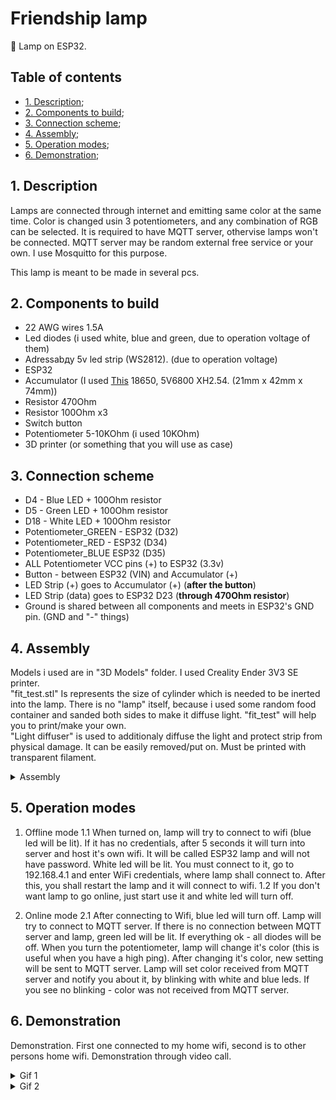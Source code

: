 # Friendship lamp
📡 Lamp on ESP32.


## Table of contents
 + [1. Description](#1_parag);
 + [2. Components to build](#2_parag);
 + [3. Connection scheme](#3_parag);
 + [4. Assembly](#4_parag);
 + [5. Operation modes](#5_parag);
 + [6. Demonstration](#6_parag);



## <a name="1_parag"></a>	1. Description
Lamps are connected through internet and emitting same color at the same time. Color is changed usin 3 potentiometers,
and any combination of RGB can be selected.
It is required to have MQTT server, othervise lamps won't be connected. MQTT server may be random external
free service or your own. I use Mosquitto for this purpose.  

This lamp is meant to be made in several pcs. 


## <a name="2_parag"></a>	2. Components to build
- 22 AWG wires 1.5A
- Led diodes (i used white, blue and green, due to operation voltage of them)
- Adressabду 5v led strip (WS2812). (due to operation voltage)
- ESP32
- Accumulator (I used [This](https://www.aliexpress.com/item/1005006116209915.html) 18650, 5V6800 XH2.54. (21mm x 42mm x 74mm))
- Resistor 470Ohm
- Resistor 100Ohm x3
- Switch button
- Potentiometer 5-10KOhm (i used 10KOhm)
- 3D printer (or something that you will use as case)

## <a name="3_parag"></a> 3. Connection scheme

- D4 - Blue LED + 100Ohm resistor
- D5 - Green LED + 100Ohm resistor
- D18 - White LED + 100Ohm resistor
- Potentiometer_GREEN - ESP32 (D32)
- Potentiometer_RED - ESP32 (D34)
- Potentiometer_BLUE ESP32 (D35)
- ALL Potentiometer VCC pins (+) to ESP32 (3.3v)
- Button - between ESP32 (VIN) and Accumulator (+)
- LED Strip (+) goes to Accumulator (+) (**after the button**)
- LED Strip (data) goes to ESP32 D23 (**through 470Ohm resistor**)
- Ground is shared between all components and meets in ESP32's GND pin. (GND and "-" things)

## <a name="4_parag"></a> 4. Assembly
Models i used are in "3D Models" folder. I used Creality Ender 3V3 SE printer.  
"fit_test.stl" Is represents the size of cylinder which is needed to be inerted into the lamp. There is no "lamp" itself, because 
i used some random food container and sanded both sides to make it diffuse light. "fit_test" will help you to print/make your own.  
"Light diffuser" is used to additionaly diffuse the light and protect strip from physical damage. It can be easily removed/put on.
Must be printed with transparent filament.
<details>
  <summary>Assembly</summary>

  
  ![Assembly](https://github.com/user-attachments/assets/460c3ea1-13f2-42ba-838b-9c918188c114)
</details>

## <a name="5_parag"></a> 5. Operation modes
1. Offline mode
  1.1 When turned on, lamp will try to connect to wifi (blue led will be lit). If it has no credentials, after 5 seconds it will turn into server and host it's own wifi.
It will be called ESP32 lamp and will not have password. White led will be lit. You must connect to it, go to 192.168.4.1 and enter WiFi credentials,
where lamp shall connect to. After this, you shall restart the lamp and it will connect to wifi.
  1.2 If you don't want lamp to go online, just start use it and white led will turn off.

2. Online mode
    2.1 After connecting to Wifi, blue led will turn off. Lamp will try to connect to MQTT server. If there is no connection between
   MQTT server and lamp, green led will be lit. If everything ok - all diodes will be off. When you turn the potentiometer, lamp will change
    it's color (this is useful when you have a high ping). After changing it's color, new setting will be sent to MQTT server. Lamp will set color received from MQTT server and notify you about it,
    by blinking with white and blue leds. If you see no blinking - color was not received from MQTT server.

## <a name="6_parag"></a> 6. Demonstration
Demonstration. First one connected to my home wifi, second is to other persons home wifi. Demonstration through video call.
<details>
  <summary>Gif 1</summary>
  
![gif 1](https://github.com/user-attachments/assets/23c93b9c-35e6-4644-9753-f5ba4a8a2034)
</details>
<details>
  <summary>Gif 2</summary>
  
 ![gif 2](https://github.com/user-attachments/assets/0199e91d-21a4-4752-ac6f-1ba4babfa3f1)
</details>

